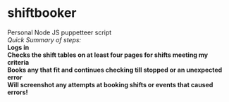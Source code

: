 # shiftbooker
Personal Node JS puppetteer script <br/>
*Quick Summary of steps:* <br/> 
**Logs in <br/>
Checks the shift tables on at least four pages for shifts meeting my criteria <br/>
Books any that fit and continues checking till stopped or an unexpected error<br/>
Will screenshot any attempts at booking shifts or events that caused errors!<br/>**
